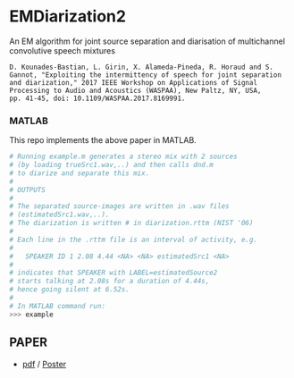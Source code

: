 # EMDiarization2
An EM algorithm for joint source separation and diarisation of multichannel convolutive speech mixtures

```
D. Kounades-Bastian, L. Girin, X. Alameda-Pineda, R. Horaud and S. Gannot, "Exploiting the intermittency of speech for joint separation and diarization," 2017 IEEE Workshop on Applications of Signal Processing to Audio and Acoustics (WASPAA), New Paltz, NY, USA,
pp. 41-45, doi: 10.1109/WASPAA.2017.8169991.
```



### MATLAB

This repo implements the above paper in MATLAB.

```python
# Running example.m generates a stereo mix with 2 sources 
# (by loading trueSrc1.wav,..) and then calls dnd.m 
# to diarize and separate this mix.
#
# OUTPUTS
#
# The separated source-images are written in .wav files 
# (estimatedSrc1.wav,..). 
# The diarization is written # in diarization.rttm (NIST '06) 
#
# Each line in the .rttm file is an interval of activity, e.g. 
#
#   SPEAKER ID 1 2.08 4.44 <NA> <NA> estimatedSrc1 <NA>
#
# indicates that SPEAKER with LABEL=estimatedSource2 
# starts talking at 2.08s for a duration of 4.44s, 
# hence going silent at 6.52s.
#
# In MATLAB command run:
>>> example
```

## PAPER
  - [pdf](https://inria.hal.science/hal-01568813/document) / [Poster](https://team.inria.fr/perception/files/2018/05/poster.pdf)






